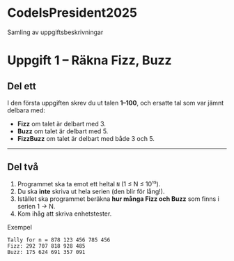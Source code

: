 # CodeIsPresident2025
Samling av uppgiftsbeskrivningar


# Uppgift 1 – Räkna Fizz, Buzz
## Del ett
I den första uppgiften skrev du ut talen **1–100**, och ersatte tal som var jämnt delbara med:
 
- **Fizz** om talet är delbart med 3.
- **Buzz** om talet är delbart med 5.
- **FizzBuzz** om talet är delbart med både 3 och 5.
 
---
 
## Del två
 
1. Programmet ska ta emot ett heltal `N` (1 ≤ N ≤ 10¹⁵).  
2. Du ska **inte** skriva ut hela serien (den blir för lång!).  
3. Istället ska programmet beräkna **hur många Fizz och Buzz** som finns i serien 1 → N.
4. Kom ihåg att skriva enhetstester.

Exempel
```
Tally for n = 878 123 456 785 456
Fizz: 292 707 818 928 485
Buzz: 175 624 691 357 091
```
